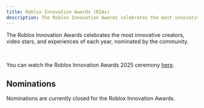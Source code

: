```yaml
---
title: Roblox Innovation Awards (RIAs)
description: The Roblox Innovation Awards celebrates the most innovative creators, video stars, and experiences of each year.
---
```


The Roblox Innovation Awards celebrates the most innovative creators, video stars, and experiences of each year, nominated by the community.

<figure>
<Chip
    color="error"
    label="Status: Closed"
    size="medium"
    variant="filled"/>
</figure><br />

You can watch the Roblox Innovation Awards 2025 ceremony [here](https://www.youtube.com/watch?v=7DXTQcA9G_A).

## Nominations

Nominations are currently closed for the Roblox Innovation Awards.